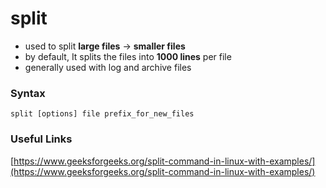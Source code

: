 # split

* used to split **large files** -&gt; **smaller files**
* by default, It splits the files into **1000 lines** per file
* generally used with log and archive files

### Syntax

```text
split [options] file prefix_for_new_files
```

### Useful Links

[https://www.geeksforgeeks.org/split-command-in-linux-with-examples/](https://www.geeksforgeeks.org/split-command-in-linux-with-examples/)

